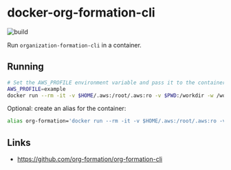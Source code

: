 # docker-org-formation-cli

![build](https://github.com/craighurley/docker-aws-org-formation/workflows/build/badge.svg)

Run `organization-formation-cli` in a container.

## Running

```sh
# Set the AWS_PROFILE environment variable and pass it to the container
AWS_PROFILE=example
docker run --rm -it -v $HOME/.aws:/root/.aws:ro -v $PWD:/workdir -w /workdir -e AWS_PROFILE craighurley/org-formation-cli
```

Optional: create an alias for the container:

```sh
alias org-formation='docker run --rm -it -v $HOME/.aws:/root/.aws:ro -v $PWD:/workdir -w /workdir -e AWS_PROFILE craighurley/org-formation-cli'
```

## Links

- <https://github.com/org-formation/org-formation-cli>
